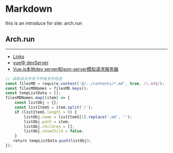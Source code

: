 # Markdown

this is an introduce for site: arch.run

## Arch.run
----
- [Links](https://www.cnblogs.com/ChineseLiao/p/11079080.html)
- [vue中 devServer](https://blog.csdn.net/qq_42692714/article/details/105841434)
- [Vue.js本地dev server和json-server模拟请求服务器](https://www.cnblogs.com/nx520zj/p/9617900.html)

```javascript
// 读取该文件夹下所有文件信息
const filesMD = require.context('@/../contents/*.md', true, /\.md$/);
const filesMDNames = filesMD.keys();
const tempListData = [];
filesMDNames.map((item) => {
    const listObj = {};
    const listItemS = item.split('/');
    if (listItemS.length > 0) {
        listObj.name = listItemS[1].replace('.md', '');
        listObj.path = item;
        listObj.children = [];
        listObj.showChild = false;
    }
　　return tempListData.push(listObj);
});

```
